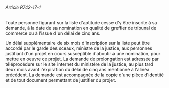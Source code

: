 ###### Article R742-17-1

Toute personne figurant sur la liste d'aptitude cesse d'y être inscrite à sa demande, à la date de sa nomination en qualité de greffier de tribunal de commerce ou à l'issue d'un délai de cinq ans.

Un délai supplémentaire de six mois d'inscription sur la liste peut être accordé par le garde des sceaux, ministre de la justice, aux personnes justifiant d'un projet en cours susceptible d'aboutir à une nomination, pour mettre en oeuvre ce projet. La demande de prolongation est adressée par téléprocédure sur le site internet du ministère de la justice, au plus tard deux mois avant l'expiration du délai de cinq ans mentionné à l'alinéa précédent. La demande est accompagnée de la copie d'une pièce d'identité et de tout document permettant de justifier du projet.

